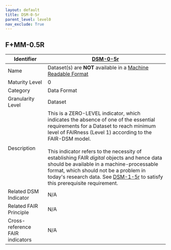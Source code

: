 ```yaml
---
layout: default
title: DSM-0-5r
parent_level: level0
nav_exclude: True
---
```


## F+MM-0.5R

| Identifier | [DSM-0-5r](https://github.com/FAIRplus/Data-Maturity/blob/master/docs/_indicators/DSM-0-5r.md) |
| --------- | ----------|
| Name | Dataset(s) are **NOT** available in a [Machine Readable Format](https://fairplus.github.io/Data-Maturity/docs/Glossary/#machine-readable-format) |
| Maturity Level | 0 |
| Category | Data Format |
| Granularity Level | Dataset |
| Description | This is a ZERO-LEVEL indicator, which indicates the absence of one of the essential requirements for a Dataset to reach minimum level of FAIRness (Level 1) according to the FAIR-DSM model. <br><br> This indicator refers to the necessity of establishing FAIR *digital* objects and hence data should be available in a machine-processable format, which should not be a problem in today's research data. See [DSM-1-5r](https://fairplus.github.io/Data-Maturity/docs/Indicators/#DSM-1-5r) to satisfy this prerequisite requirement. |
| Related DSM Indicator| N/A |
| Related FAIR Principle | N/A |
| Cross-reference FAIR indicators | N/A |
